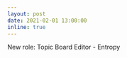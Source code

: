 ```yaml
---
layout: post
date: 2021-02-01 13:00:00
inline: true
---
```


New role: Topic Board Editor - Entropy

